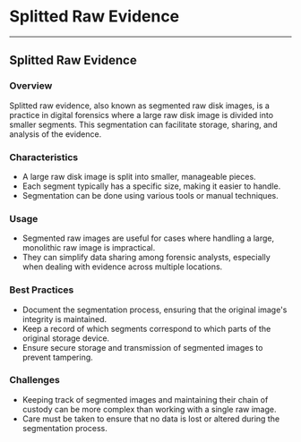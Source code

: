 # Splitted Raw Evidence

---

## Splitted Raw Evidence

### Overview
Splitted raw evidence, also known as segmented raw disk images, is a practice in digital forensics where a large raw disk image is divided into smaller segments. This segmentation can facilitate storage, sharing, and analysis of the evidence.

### Characteristics

- A large raw disk image is split into smaller, manageable pieces.
- Each segment typically has a specific size, making it easier to handle.
- Segmentation can be done using various tools or manual techniques.

### Usage

- Segmented raw images are useful for cases where handling a large, monolithic raw image is impractical.
- They can simplify data sharing among forensic analysts, especially when dealing with evidence across multiple locations.

### Best Practices

- Document the segmentation process, ensuring that the original image's integrity is maintained.
- Keep a record of which segments correspond to which parts of the original storage device.
- Ensure secure storage and transmission of segmented images to prevent tampering.

### Challenges

- Keeping track of segmented images and maintaining their chain of custody can be more complex than working with a single raw image.
- Care must be taken to ensure that no data is lost or altered during the segmentation process.


